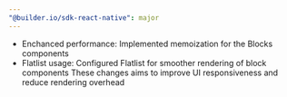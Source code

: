 ```yaml
---
"@builder.io/sdk-react-native": major
---
```


- Enchanced performance: Implemented memoization for the Blocks components
- Flatlist usage: Configured Flatlist for smoother rendering of block components
  These changes aims to improve UI responsiveness and reduce rendering overhead
